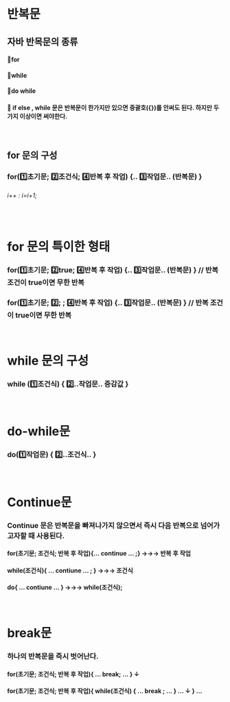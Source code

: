 # 반복문

## 자바 반목문의 종류

#### 🔴for
#### 🔴while
#### 🔴do while

#### 🔵 if else , while 문은 반복문이 한가지만 있으면 중괄호({})를 안써도 된다. 하지만 두가지 이상이면 써야한다.
<br/>

## for 문의 구성
### for(1️⃣초기문;  2️⃣조건식;  4️⃣반복 후 작업)  {.. 3️⃣작업문.. (반복문) }

###### i++ : i=i+1;

<br/>

# for 문의 특이한 형태
### for(1️⃣초기문;  2️⃣true;  4️⃣반복 후 작업)  {.. 3️⃣작업문.. (반복문) }   // 반복 조건이 true이면 무한 반복
### for(1️⃣초기문;  2️⃣; ;  4️⃣반복 후 작업)  {.. 3️⃣작업문.. (반복문) }   // 반복 조건이 true이면 무한 반복

<br/>

# while 문의 구성
### while (1️⃣조건식) { 2️⃣..작업문.. 증감값 }

<br/>

# do-while문
### do(1️⃣작업문) { 2️⃣..조건식.. }

<br/>

# Continue문
### Continue 문은 반복문을 빠져나가지 않으면서 즉시 다음 반복으로 넘어가고자할 때 사용된다. 

#### for(초기문; 조건식; 반복 후 작업){... continue ... ;}  →→→ 반복 후 작업
#### while(조건식){ ... contiune ... ; } →→→ 조건식
#### do{ ... contiune ... } →→→ while(조건식);

<br/>

# break문
### 하나의 반복문을 즉시 벗어난다.

#### for(초기문; 조건식; 반복 후 작업){ ... break; ... } ↓
#### for(초기문; 조건식; 반복 후 작업){ while(조건식) { ... break ; ... } ... ↓ } ...


